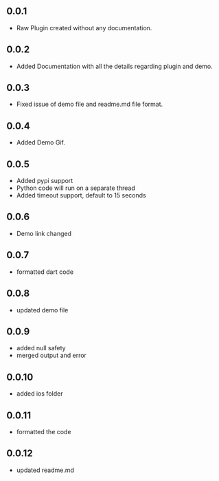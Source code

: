 ## 0.0.1

* Raw Plugin created without any documentation.

## 0.0.2 

* Added Documentation with all the details regarding plugin and demo.

## 0.0.3

* Fixed issue of demo file and readme.md file format.
  
## 0.0.4

* Added Demo Gif.
  
##  0.0.5

* Added pypi support
* Python code will run on a separate thread 
* Added timeout support, default to 15 seconds

##  0.0.6

* Demo link changed

##  0.0.7

* formatted dart code

##  0.0.8

* updated demo file

##  0.0.9

* added null safety
* merged output and error 

##  0.0.10

* added ios folder

##  0.0.11

* formatted the code

##  0.0.12

* updated readme.md